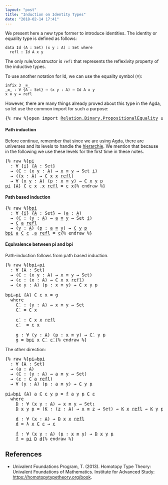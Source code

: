 ```yaml
---
layout: "post"
title: "Induction on Identity Types"
date: "2018-02-14 17:41"
---
```



We present here a new type former to introduce identities.
The identity or equality type is defined as follows:

```
data Id (A : Set) (x y : A) : Set where
  refl : Id A x y
```

The only rule/constructor is `refl` that represents the reflexivity property of
the inductive types.

To use another notation for Id,
we can use the equality symbol (_≡_):

```
infix 3 _≡_
_≡_ : ∀ {A : Set} → (x y : A) → Id A x y
x ≡ y = refl
```

However, there are many things already proved about this type
in the Agda, so let use the common import for such a purpose:

<pre class="Agda">{% raw %}<a id="654" class="Keyword">open</a> <a id="659" class="Keyword">import</a> <a id="666" href="https://agda.github.io/agda-stdlib/Relation.Binary.PropositionalEquality.html" class="Module">Relation.Binary.PropositionalEquality</a> <a id="704" class="Keyword">using</a> <a id="710" class="Symbol">(</a><a id="711" href="https://agda.github.io/agda-stdlib/Agda.Builtin.Equality.html#_%E2%89%A1_.refl" class="InductiveConstructor">refl</a><a id="715" class="Symbol">;</a> <a id="717" href="https://agda.github.io/agda-stdlib/Agda.Builtin.Equality.html#_%E2%89%A1_" class="Datatype Operator">_≡_</a><a id="720" class="Symbol">)</a>{% endraw %}</pre>

#### Path induction

Before continue, remember that since we are using Agda, there are universes and
its levels to handle the
[hierarchie](https://pigworker.wordpress.com/2015/01/09/universe-hierarchies/).
We mention that because in the following we use these levels for the first time
in these notes.

<pre class="Agda">{% raw %}<a id="pi" href="{% endraw %}{% link _posts/2018-02-14-induction-on-identity-types.md %}{% raw %}#pi" class="Function">pi</a>
  <a id="1055" class="Symbol">:</a> <a id="1057" class="Symbol">∀</a> <a id="1059" class="Symbol">{</a><a id="1060" href="{% endraw %}{% link _posts/2018-02-14-induction-on-identity-types.md %}{% raw %}#1060" class="Bound">i</a><a id="1061" class="Symbol">}</a> <a id="1063" class="Symbol">{</a><a id="1064" href="{% endraw %}{% link _posts/2018-02-14-induction-on-identity-types.md %}{% raw %}#1064" class="Bound">A</a> <a id="1066" class="Symbol">:</a> <a id="1068" class="PrimitiveType">Set</a><a id="1071" class="Symbol">}</a>
  <a id="1075" class="Symbol">→</a> <a id="1077" class="Symbol">(</a><a id="1078" href="{% endraw %}{% link _posts/2018-02-14-induction-on-identity-types.md %}{% raw %}#1078" class="Bound">C</a> <a id="1080" class="Symbol">:</a> <a id="1082" class="Symbol">(</a><a id="1083" href="{% endraw %}{% link _posts/2018-02-14-induction-on-identity-types.md %}{% raw %}#1083" class="Bound">x</a> <a id="1085" href="{% endraw %}{% link _posts/2018-02-14-induction-on-identity-types.md %}{% raw %}#1085" class="Bound">y</a> <a id="1087" class="Symbol">:</a> <a id="1089" href="{% endraw %}{% link _posts/2018-02-14-induction-on-identity-types.md %}{% raw %}#1064" class="Bound">A</a><a id="1090" class="Symbol">)</a> <a id="1092" class="Symbol">→</a> <a id="1094" href="{% endraw %}{% link _posts/2018-02-14-induction-on-identity-types.md %}{% raw %}#1083" class="Bound">x</a> <a id="1096" href="https://agda.github.io/agda-stdlib/Agda.Builtin.Equality.html#_%E2%89%A1_" class="Datatype Operator">≡</a> <a id="1098" href="{% endraw %}{% link _posts/2018-02-14-induction-on-identity-types.md %}{% raw %}#1085" class="Bound">y</a> <a id="1100" class="Symbol">→</a> <a id="1102" class="PrimitiveType">Set</a> <a id="1106" href="{% endraw %}{% link _posts/2018-02-14-induction-on-identity-types.md %}{% raw %}#1060" class="Bound">i</a><a id="1107" class="Symbol">)</a>
  <a id="1111" class="Symbol">→</a> <a id="1113" class="Symbol">((</a><a id="1115" href="{% endraw %}{% link _posts/2018-02-14-induction-on-identity-types.md %}{% raw %}#1115" class="Bound">x</a> <a id="1117" class="Symbol">:</a> <a id="1119" href="{% endraw %}{% link _posts/2018-02-14-induction-on-identity-types.md %}{% raw %}#1064" class="Bound">A</a><a id="1120" class="Symbol">)</a> <a id="1122" class="Symbol">→</a> <a id="1124" href="{% endraw %}{% link _posts/2018-02-14-induction-on-identity-types.md %}{% raw %}#1078" class="Bound">C</a> <a id="1126" href="{% endraw %}{% link _posts/2018-02-14-induction-on-identity-types.md %}{% raw %}#1115" class="Bound">x</a> <a id="1128" href="{% endraw %}{% link _posts/2018-02-14-induction-on-identity-types.md %}{% raw %}#1115" class="Bound">x</a> <a id="1130" href="https://agda.github.io/agda-stdlib/Agda.Builtin.Equality.html#_%E2%89%A1_.refl" class="InductiveConstructor">refl</a><a id="1134" class="Symbol">)</a>
  <a id="1138" class="Symbol">→</a> <a id="1140" class="Symbol">∀</a> <a id="1142" class="Symbol">(</a><a id="1143" href="{% endraw %}{% link _posts/2018-02-14-induction-on-identity-types.md %}{% raw %}#1143" class="Bound">x</a> <a id="1145" href="{% endraw %}{% link _posts/2018-02-14-induction-on-identity-types.md %}{% raw %}#1145" class="Bound">y</a> <a id="1147" class="Symbol">:</a> <a id="1149" href="{% endraw %}{% link _posts/2018-02-14-induction-on-identity-types.md %}{% raw %}#1064" class="Bound">A</a><a id="1150" class="Symbol">)</a> <a id="1152" class="Symbol">(</a><a id="1153" href="{% endraw %}{% link _posts/2018-02-14-induction-on-identity-types.md %}{% raw %}#1153" class="Bound">p</a> <a id="1155" class="Symbol">:</a> <a id="1157" href="{% endraw %}{% link _posts/2018-02-14-induction-on-identity-types.md %}{% raw %}#1143" class="Bound">x</a> <a id="1159" href="https://agda.github.io/agda-stdlib/Agda.Builtin.Equality.html#_%E2%89%A1_" class="Datatype Operator">≡</a> <a id="1161" href="{% endraw %}{% link _posts/2018-02-14-induction-on-identity-types.md %}{% raw %}#1145" class="Bound">y</a><a id="1162" class="Symbol">)</a> <a id="1164" class="Symbol">→</a> <a id="1166" href="{% endraw %}{% link _posts/2018-02-14-induction-on-identity-types.md %}{% raw %}#1078" class="Bound">C</a> <a id="1168" href="{% endraw %}{% link _posts/2018-02-14-induction-on-identity-types.md %}{% raw %}#1143" class="Bound">x</a> <a id="1170" href="{% endraw %}{% link _posts/2018-02-14-induction-on-identity-types.md %}{% raw %}#1145" class="Bound">y</a> <a id="1172" href="{% endraw %}{% link _posts/2018-02-14-induction-on-identity-types.md %}{% raw %}#1153" class="Bound">p</a>
<a id="1174" href="{% endraw %}{% link _posts/2018-02-14-induction-on-identity-types.md %}{% raw %}#pi" class="Function">pi</a> <a id="1177" class="Symbol">{</a><a id="1178" href="{% endraw %}{% link _posts/2018-02-14-induction-on-identity-types.md %}{% raw %}#1178" class="Bound">A</a><a id="1179" class="Symbol">}</a> <a id="1181" href="{% endraw %}{% link _posts/2018-02-14-induction-on-identity-types.md %}{% raw %}#1181" class="Bound">C</a> <a id="1183" href="{% endraw %}{% link _posts/2018-02-14-induction-on-identity-types.md %}{% raw %}#1183" class="Bound">c</a> <a id="1185" href="{% endraw %}{% link _posts/2018-02-14-induction-on-identity-types.md %}{% raw %}#1185" class="Bound">x</a> <a id="1187" class="DottedPattern Symbol">.</a><a id="1188" href="{% endraw %}{% link _posts/2018-02-14-induction-on-identity-types.md %}{% raw %}#1185" class="DottedPattern Bound">x</a> <a id="1190" href="https://agda.github.io/agda-stdlib/Agda.Builtin.Equality.html#_%E2%89%A1_.refl" class="InductiveConstructor">refl</a> <a id="1195" class="Symbol">=</a> <a id="1197" href="{% endraw %}{% link _posts/2018-02-14-induction-on-identity-types.md %}{% raw %}#1183" class="Bound">c</a> <a id="1199" href="{% endraw %}{% link _posts/2018-02-14-induction-on-identity-types.md %}{% raw %}#1185" class="Bound">x</a>{% endraw %}</pre>

#### Path based induction

<pre class="Agda">{% raw %}<a id="bpi" href="{% endraw %}{% link _posts/2018-02-14-induction-on-identity-types.md %}{% raw %}#bpi" class="Function">bpi</a>
  <a id="1259" class="Symbol">:</a> <a id="1261" class="Symbol">∀</a> <a id="1263" class="Symbol">{</a><a id="1264" href="{% endraw %}{% link _posts/2018-02-14-induction-on-identity-types.md %}{% raw %}#1264" class="Bound">i</a><a id="1265" class="Symbol">}</a> <a id="1267" class="Symbol">{</a><a id="1268" href="{% endraw %}{% link _posts/2018-02-14-induction-on-identity-types.md %}{% raw %}#1268" class="Bound">A</a> <a id="1270" class="Symbol">:</a> <a id="1272" class="PrimitiveType">Set</a><a id="1275" class="Symbol">}</a> <a id="1277" class="Symbol">→</a> <a id="1279" class="Symbol">(</a><a id="1280" href="{% endraw %}{% link _posts/2018-02-14-induction-on-identity-types.md %}{% raw %}#1280" class="Bound">a</a> <a id="1282" class="Symbol">:</a> <a id="1284" href="{% endraw %}{% link _posts/2018-02-14-induction-on-identity-types.md %}{% raw %}#1268" class="Bound">A</a><a id="1285" class="Symbol">)</a>
  <a id="1289" class="Symbol">→</a> <a id="1291" class="Symbol">(</a><a id="1292" href="{% endraw %}{% link _posts/2018-02-14-induction-on-identity-types.md %}{% raw %}#1292" class="Bound">C</a> <a id="1294" class="Symbol">:</a> <a id="1296" class="Symbol">(</a><a id="1297" href="{% endraw %}{% link _posts/2018-02-14-induction-on-identity-types.md %}{% raw %}#1297" class="Bound">y</a> <a id="1299" class="Symbol">:</a> <a id="1301" href="{% endraw %}{% link _posts/2018-02-14-induction-on-identity-types.md %}{% raw %}#1268" class="Bound">A</a><a id="1302" class="Symbol">)</a> <a id="1304" class="Symbol">→</a> <a id="1306" href="{% endraw %}{% link _posts/2018-02-14-induction-on-identity-types.md %}{% raw %}#1280" class="Bound">a</a> <a id="1308" href="https://agda.github.io/agda-stdlib/Agda.Builtin.Equality.html#_%E2%89%A1_" class="Datatype Operator">≡</a> <a id="1310" href="{% endraw %}{% link _posts/2018-02-14-induction-on-identity-types.md %}{% raw %}#1297" class="Bound">y</a> <a id="1312" class="Symbol">→</a> <a id="1314" class="PrimitiveType">Set</a> <a id="1318" href="{% endraw %}{% link _posts/2018-02-14-induction-on-identity-types.md %}{% raw %}#1264" class="Bound">i</a><a id="1319" class="Symbol">)</a>
  <a id="1323" class="Symbol">→</a> <a id="1325" href="{% endraw %}{% link _posts/2018-02-14-induction-on-identity-types.md %}{% raw %}#1292" class="Bound">C</a> <a id="1327" href="{% endraw %}{% link _posts/2018-02-14-induction-on-identity-types.md %}{% raw %}#1280" class="Bound">a</a> <a id="1329" href="https://agda.github.io/agda-stdlib/Agda.Builtin.Equality.html#_%E2%89%A1_.refl" class="InductiveConstructor">refl</a>
  <a id="1336" class="Symbol">→</a> <a id="1338" class="Symbol">(</a><a id="1339" href="{% endraw %}{% link _posts/2018-02-14-induction-on-identity-types.md %}{% raw %}#1339" class="Bound">y</a> <a id="1341" class="Symbol">:</a> <a id="1343" href="{% endraw %}{% link _posts/2018-02-14-induction-on-identity-types.md %}{% raw %}#1268" class="Bound">A</a><a id="1344" class="Symbol">)</a> <a id="1346" class="Symbol">(</a><a id="1347" href="{% endraw %}{% link _posts/2018-02-14-induction-on-identity-types.md %}{% raw %}#1347" class="Bound">p</a> <a id="1349" class="Symbol">:</a> <a id="1351" href="{% endraw %}{% link _posts/2018-02-14-induction-on-identity-types.md %}{% raw %}#1280" class="Bound">a</a> <a id="1353" href="https://agda.github.io/agda-stdlib/Agda.Builtin.Equality.html#_%E2%89%A1_" class="Datatype Operator">≡</a> <a id="1355" href="{% endraw %}{% link _posts/2018-02-14-induction-on-identity-types.md %}{% raw %}#1339" class="Bound">y</a><a id="1356" class="Symbol">)</a> <a id="1358" class="Symbol">→</a> <a id="1360" href="{% endraw %}{% link _posts/2018-02-14-induction-on-identity-types.md %}{% raw %}#1292" class="Bound">C</a> <a id="1362" href="{% endraw %}{% link _posts/2018-02-14-induction-on-identity-types.md %}{% raw %}#1339" class="Bound">y</a> <a id="1364" href="{% endraw %}{% link _posts/2018-02-14-induction-on-identity-types.md %}{% raw %}#1347" class="Bound">p</a>
<a id="1366" href="{% endraw %}{% link _posts/2018-02-14-induction-on-identity-types.md %}{% raw %}#bpi" class="Function">bpi</a> <a id="1370" href="{% endraw %}{% link _posts/2018-02-14-induction-on-identity-types.md %}{% raw %}#1370" class="Bound">a</a> <a id="1372" href="{% endraw %}{% link _posts/2018-02-14-induction-on-identity-types.md %}{% raw %}#1372" class="Bound">C</a> <a id="1374" href="{% endraw %}{% link _posts/2018-02-14-induction-on-identity-types.md %}{% raw %}#1374" class="Bound">c</a> <a id="1376" class="DottedPattern Symbol">.</a><a id="1377" href="{% endraw %}{% link _posts/2018-02-14-induction-on-identity-types.md %}{% raw %}#1370" class="DottedPattern Bound">a</a> <a id="1379" href="https://agda.github.io/agda-stdlib/Agda.Builtin.Equality.html#_%E2%89%A1_.refl" class="InductiveConstructor">refl</a> <a id="1384" class="Symbol">=</a> <a id="1386" href="{% endraw %}{% link _posts/2018-02-14-induction-on-identity-types.md %}{% raw %}#1374" class="Bound">c</a>{% endraw %}</pre>

#### Equivalence between pi and bpi

Path-induction follows from path based induction.

<pre class="Agda">{% raw %}<a id="bpi⇒pi" href="{% endraw %}{% link _posts/2018-02-14-induction-on-identity-types.md %}{% raw %}#bpi%E2%87%92pi" class="Function">bpi⇒pi</a>
  <a id="1510" class="Symbol">:</a> <a id="1512" class="Symbol">∀</a> <a id="1514" class="Symbol">{</a><a id="1515" href="{% endraw %}{% link _posts/2018-02-14-induction-on-identity-types.md %}{% raw %}#1515" class="Bound">A</a> <a id="1517" class="Symbol">:</a> <a id="1519" class="PrimitiveType">Set</a><a id="1522" class="Symbol">}</a>
  <a id="1526" class="Symbol">→</a> <a id="1528" class="Symbol">(</a><a id="1529" href="{% endraw %}{% link _posts/2018-02-14-induction-on-identity-types.md %}{% raw %}#1529" class="Bound">C</a> <a id="1531" class="Symbol">:</a> <a id="1533" class="Symbol">(</a><a id="1534" href="{% endraw %}{% link _posts/2018-02-14-induction-on-identity-types.md %}{% raw %}#1534" class="Bound">x</a> <a id="1536" href="{% endraw %}{% link _posts/2018-02-14-induction-on-identity-types.md %}{% raw %}#1536" class="Bound">y</a> <a id="1538" class="Symbol">:</a> <a id="1540" href="{% endraw %}{% link _posts/2018-02-14-induction-on-identity-types.md %}{% raw %}#1515" class="Bound">A</a><a id="1541" class="Symbol">)</a> <a id="1543" class="Symbol">→</a> <a id="1545" href="{% endraw %}{% link _posts/2018-02-14-induction-on-identity-types.md %}{% raw %}#1534" class="Bound">x</a> <a id="1547" href="https://agda.github.io/agda-stdlib/Agda.Builtin.Equality.html#_%E2%89%A1_" class="Datatype Operator">≡</a> <a id="1549" href="{% endraw %}{% link _posts/2018-02-14-induction-on-identity-types.md %}{% raw %}#1536" class="Bound">y</a> <a id="1551" class="Symbol">→</a> <a id="1553" class="PrimitiveType">Set</a><a id="1556" class="Symbol">)</a>
  <a id="1560" class="Symbol">→</a> <a id="1562" class="Symbol">(</a><a id="1563" href="{% endraw %}{% link _posts/2018-02-14-induction-on-identity-types.md %}{% raw %}#1563" class="Bound">c</a> <a id="1565" class="Symbol">:</a> <a id="1567" class="Symbol">(</a><a id="1568" href="{% endraw %}{% link _posts/2018-02-14-induction-on-identity-types.md %}{% raw %}#1568" class="Bound">x</a> <a id="1570" class="Symbol">:</a> <a id="1572" href="{% endraw %}{% link _posts/2018-02-14-induction-on-identity-types.md %}{% raw %}#1515" class="Bound">A</a><a id="1573" class="Symbol">)</a> <a id="1575" class="Symbol">→</a> <a id="1577" href="{% endraw %}{% link _posts/2018-02-14-induction-on-identity-types.md %}{% raw %}#1529" class="Bound">C</a> <a id="1579" href="{% endraw %}{% link _posts/2018-02-14-induction-on-identity-types.md %}{% raw %}#1568" class="Bound">x</a> <a id="1581" href="{% endraw %}{% link _posts/2018-02-14-induction-on-identity-types.md %}{% raw %}#1568" class="Bound">x</a> <a id="1583" href="https://agda.github.io/agda-stdlib/Agda.Builtin.Equality.html#_%E2%89%A1_.refl" class="InductiveConstructor">refl</a><a id="1587" class="Symbol">)</a>
  <a id="1591" class="Symbol">→</a> <a id="1593" class="Symbol">(</a><a id="1594" href="{% endraw %}{% link _posts/2018-02-14-induction-on-identity-types.md %}{% raw %}#1594" class="Bound">x</a> <a id="1596" href="{% endraw %}{% link _posts/2018-02-14-induction-on-identity-types.md %}{% raw %}#1596" class="Bound">y</a> <a id="1598" class="Symbol">:</a> <a id="1600" href="{% endraw %}{% link _posts/2018-02-14-induction-on-identity-types.md %}{% raw %}#1515" class="Bound">A</a><a id="1601" class="Symbol">)</a> <a id="1603" class="Symbol">(</a><a id="1604" href="{% endraw %}{% link _posts/2018-02-14-induction-on-identity-types.md %}{% raw %}#1604" class="Bound">p</a> <a id="1606" class="Symbol">:</a> <a id="1608" href="{% endraw %}{% link _posts/2018-02-14-induction-on-identity-types.md %}{% raw %}#1594" class="Bound">x</a> <a id="1610" href="https://agda.github.io/agda-stdlib/Agda.Builtin.Equality.html#_%E2%89%A1_" class="Datatype Operator">≡</a> <a id="1612" href="{% endraw %}{% link _posts/2018-02-14-induction-on-identity-types.md %}{% raw %}#1596" class="Bound">y</a><a id="1613" class="Symbol">)</a> <a id="1615" class="Symbol">→</a> <a id="1617" href="{% endraw %}{% link _posts/2018-02-14-induction-on-identity-types.md %}{% raw %}#1529" class="Bound">C</a> <a id="1619" href="{% endraw %}{% link _posts/2018-02-14-induction-on-identity-types.md %}{% raw %}#1594" class="Bound">x</a> <a id="1621" href="{% endraw %}{% link _posts/2018-02-14-induction-on-identity-types.md %}{% raw %}#1596" class="Bound">y</a> <a id="1623" href="{% endraw %}{% link _posts/2018-02-14-induction-on-identity-types.md %}{% raw %}#1604" class="Bound">p</a>

<a id="1626" href="{% endraw %}{% link _posts/2018-02-14-induction-on-identity-types.md %}{% raw %}#bpi%E2%87%92pi" class="Function">bpi⇒pi</a> <a id="1633" class="Symbol">{</a><a id="1634" href="{% endraw %}{% link _posts/2018-02-14-induction-on-identity-types.md %}{% raw %}#1634" class="Bound">A</a><a id="1635" class="Symbol">}</a> <a id="1637" href="{% endraw %}{% link _posts/2018-02-14-induction-on-identity-types.md %}{% raw %}#1637" class="Bound">C</a> <a id="1639" href="{% endraw %}{% link _posts/2018-02-14-induction-on-identity-types.md %}{% raw %}#1639" class="Bound">c</a> <a id="1641" href="{% endraw %}{% link _posts/2018-02-14-induction-on-identity-types.md %}{% raw %}#1641" class="Bound">x</a> <a id="1643" class="Symbol">=</a> <a id="1645" href="{% endraw %}{% link _posts/2018-02-14-induction-on-identity-types.md %}{% raw %}#1739" class="Function">g</a>
  <a id="1649" class="Keyword">where</a>
    <a id="1659" href="{% endraw %}{% link _posts/2018-02-14-induction-on-identity-types.md %}{% raw %}#1659" class="Function">C′</a> <a id="1662" class="Symbol">:</a> <a id="1664" class="Symbol">(</a><a id="1665" href="{% endraw %}{% link _posts/2018-02-14-induction-on-identity-types.md %}{% raw %}#1665" class="Bound">y</a> <a id="1667" class="Symbol">:</a> <a id="1669" href="{% endraw %}{% link _posts/2018-02-14-induction-on-identity-types.md %}{% raw %}#1634" class="Bound">A</a><a id="1670" class="Symbol">)</a> <a id="1672" class="Symbol">→</a> <a id="1674" href="{% endraw %}{% link _posts/2018-02-14-induction-on-identity-types.md %}{% raw %}#1641" class="Bound">x</a> <a id="1676" href="https://agda.github.io/agda-stdlib/Agda.Builtin.Equality.html#_%E2%89%A1_" class="Datatype Operator">≡</a> <a id="1678" href="{% endraw %}{% link _posts/2018-02-14-induction-on-identity-types.md %}{% raw %}#1665" class="Bound">y</a> <a id="1680" class="Symbol">→</a> <a id="1682" class="PrimitiveType">Set</a>
    <a id="1690" href="{% endraw %}{% link _posts/2018-02-14-induction-on-identity-types.md %}{% raw %}#1659" class="Function">C′</a> <a id="1693" class="Symbol">=</a> <a id="1695" href="{% endraw %}{% link _posts/2018-02-14-induction-on-identity-types.md %}{% raw %}#1637" class="Bound">C</a> <a id="1697" href="{% endraw %}{% link _posts/2018-02-14-induction-on-identity-types.md %}{% raw %}#1641" class="Bound">x</a>

    <a id="1704" href="{% endraw %}{% link _posts/2018-02-14-induction-on-identity-types.md %}{% raw %}#1704" class="Function">c′</a> <a id="1707" class="Symbol">:</a> <a id="1709" href="{% endraw %}{% link _posts/2018-02-14-induction-on-identity-types.md %}{% raw %}#1637" class="Bound">C</a> <a id="1711" href="{% endraw %}{% link _posts/2018-02-14-induction-on-identity-types.md %}{% raw %}#1641" class="Bound">x</a> <a id="1713" href="{% endraw %}{% link _posts/2018-02-14-induction-on-identity-types.md %}{% raw %}#1641" class="Bound">x</a> <a id="1715" href="https://agda.github.io/agda-stdlib/Agda.Builtin.Equality.html#_%E2%89%A1_.refl" class="InductiveConstructor">refl</a>
    <a id="1724" href="{% endraw %}{% link _posts/2018-02-14-induction-on-identity-types.md %}{% raw %}#1704" class="Function">c′</a>  <a id="1728" class="Symbol">=</a> <a id="1730" href="{% endraw %}{% link _posts/2018-02-14-induction-on-identity-types.md %}{% raw %}#1639" class="Bound">c</a> <a id="1732" href="{% endraw %}{% link _posts/2018-02-14-induction-on-identity-types.md %}{% raw %}#1641" class="Bound">x</a>

    <a id="1739" href="{% endraw %}{% link _posts/2018-02-14-induction-on-identity-types.md %}{% raw %}#1739" class="Function">g</a> <a id="1741" class="Symbol">:</a> <a id="1743" class="Symbol">∀</a> <a id="1745" class="Symbol">(</a><a id="1746" href="{% endraw %}{% link _posts/2018-02-14-induction-on-identity-types.md %}{% raw %}#1746" class="Bound">y</a> <a id="1748" class="Symbol">:</a> <a id="1750" href="{% endraw %}{% link _posts/2018-02-14-induction-on-identity-types.md %}{% raw %}#1634" class="Bound">A</a><a id="1751" class="Symbol">)</a> <a id="1753" class="Symbol">(</a><a id="1754" href="{% endraw %}{% link _posts/2018-02-14-induction-on-identity-types.md %}{% raw %}#1754" class="Bound">p</a> <a id="1756" class="Symbol">:</a> <a id="1758" href="{% endraw %}{% link _posts/2018-02-14-induction-on-identity-types.md %}{% raw %}#1641" class="Bound">x</a> <a id="1760" href="https://agda.github.io/agda-stdlib/Agda.Builtin.Equality.html#_%E2%89%A1_" class="Datatype Operator">≡</a> <a id="1762" href="{% endraw %}{% link _posts/2018-02-14-induction-on-identity-types.md %}{% raw %}#1746" class="Bound">y</a><a id="1763" class="Symbol">)</a> <a id="1765" class="Symbol">→</a> <a id="1767" href="{% endraw %}{% link _posts/2018-02-14-induction-on-identity-types.md %}{% raw %}#1659" class="Function">C′</a> <a id="1770" href="{% endraw %}{% link _posts/2018-02-14-induction-on-identity-types.md %}{% raw %}#1746" class="Bound">y</a> <a id="1772" href="{% endraw %}{% link _posts/2018-02-14-induction-on-identity-types.md %}{% raw %}#1754" class="Bound">p</a>
    <a id="1778" href="{% endraw %}{% link _posts/2018-02-14-induction-on-identity-types.md %}{% raw %}#1739" class="Function">g</a> <a id="1780" class="Symbol">=</a> <a id="1782" href="{% endraw %}{% link _posts/2018-02-14-induction-on-identity-types.md %}{% raw %}#bpi" class="Function">bpi</a> <a id="1786" href="{% endraw %}{% link _posts/2018-02-14-induction-on-identity-types.md %}{% raw %}#1641" class="Bound">x</a> <a id="1788" href="{% endraw %}{% link _posts/2018-02-14-induction-on-identity-types.md %}{% raw %}#1659" class="Function">C′</a> <a id="1791" href="{% endraw %}{% link _posts/2018-02-14-induction-on-identity-types.md %}{% raw %}#1704" class="Function">c′</a>{% endraw %}</pre>

The other direction:

<pre class="Agda">{% raw %}<a id="pi⇒bpi" href="{% endraw %}{% link _posts/2018-02-14-induction-on-identity-types.md %}{% raw %}#pi%E2%87%92bpi" class="Function">pi⇒bpi</a>
  <a id="1850" class="Symbol">:</a> <a id="1852" class="Symbol">∀</a> <a id="1854" class="Symbol">{</a><a id="1855" href="{% endraw %}{% link _posts/2018-02-14-induction-on-identity-types.md %}{% raw %}#1855" class="Bound">A</a> <a id="1857" class="Symbol">:</a> <a id="1859" class="PrimitiveType">Set</a><a id="1862" class="Symbol">}</a>
  <a id="1866" class="Symbol">→</a> <a id="1868" class="Symbol">(</a><a id="1869" href="{% endraw %}{% link _posts/2018-02-14-induction-on-identity-types.md %}{% raw %}#1869" class="Bound">a</a> <a id="1871" class="Symbol">:</a> <a id="1873" href="{% endraw %}{% link _posts/2018-02-14-induction-on-identity-types.md %}{% raw %}#1855" class="Bound">A</a><a id="1874" class="Symbol">)</a>
  <a id="1878" class="Symbol">→</a> <a id="1880" class="Symbol">(</a><a id="1881" href="{% endraw %}{% link _posts/2018-02-14-induction-on-identity-types.md %}{% raw %}#1881" class="Bound">C</a> <a id="1883" class="Symbol">:</a> <a id="1885" class="Symbol">(</a><a id="1886" href="{% endraw %}{% link _posts/2018-02-14-induction-on-identity-types.md %}{% raw %}#1886" class="Bound">y</a> <a id="1888" class="Symbol">:</a> <a id="1890" href="{% endraw %}{% link _posts/2018-02-14-induction-on-identity-types.md %}{% raw %}#1855" class="Bound">A</a><a id="1891" class="Symbol">)</a> <a id="1893" class="Symbol">→</a> <a id="1895" href="{% endraw %}{% link _posts/2018-02-14-induction-on-identity-types.md %}{% raw %}#1869" class="Bound">a</a> <a id="1897" href="https://agda.github.io/agda-stdlib/Agda.Builtin.Equality.html#_%E2%89%A1_" class="Datatype Operator">≡</a> <a id="1899" href="{% endraw %}{% link _posts/2018-02-14-induction-on-identity-types.md %}{% raw %}#1886" class="Bound">y</a> <a id="1901" class="Symbol">→</a> <a id="1903" class="PrimitiveType">Set</a><a id="1906" class="Symbol">)</a>
  <a id="1910" class="Symbol">→</a> <a id="1912" class="Symbol">(</a><a id="1913" href="{% endraw %}{% link _posts/2018-02-14-induction-on-identity-types.md %}{% raw %}#1913" class="Bound">c</a> <a id="1915" class="Symbol">:</a> <a id="1917" href="{% endraw %}{% link _posts/2018-02-14-induction-on-identity-types.md %}{% raw %}#1881" class="Bound">C</a> <a id="1919" href="{% endraw %}{% link _posts/2018-02-14-induction-on-identity-types.md %}{% raw %}#1869" class="Bound">a</a> <a id="1921" href="https://agda.github.io/agda-stdlib/Agda.Builtin.Equality.html#_%E2%89%A1_.refl" class="InductiveConstructor">refl</a><a id="1925" class="Symbol">)</a>
  <a id="1929" class="Symbol">→</a> <a id="1931" class="Symbol">∀</a> <a id="1933" class="Symbol">(</a><a id="1934" href="{% endraw %}{% link _posts/2018-02-14-induction-on-identity-types.md %}{% raw %}#1934" class="Bound">y</a> <a id="1936" class="Symbol">:</a> <a id="1938" href="{% endraw %}{% link _posts/2018-02-14-induction-on-identity-types.md %}{% raw %}#1855" class="Bound">A</a><a id="1939" class="Symbol">)</a> <a id="1941" class="Symbol">(</a><a id="1942" href="{% endraw %}{% link _posts/2018-02-14-induction-on-identity-types.md %}{% raw %}#1942" class="Bound">p</a> <a id="1944" class="Symbol">:</a> <a id="1946" href="{% endraw %}{% link _posts/2018-02-14-induction-on-identity-types.md %}{% raw %}#1869" class="Bound">a</a> <a id="1948" href="https://agda.github.io/agda-stdlib/Agda.Builtin.Equality.html#_%E2%89%A1_" class="Datatype Operator">≡</a> <a id="1950" href="{% endraw %}{% link _posts/2018-02-14-induction-on-identity-types.md %}{% raw %}#1934" class="Bound">y</a><a id="1951" class="Symbol">)</a> <a id="1953" class="Symbol">→</a> <a id="1955" href="{% endraw %}{% link _posts/2018-02-14-induction-on-identity-types.md %}{% raw %}#1881" class="Bound">C</a> <a id="1957" href="{% endraw %}{% link _posts/2018-02-14-induction-on-identity-types.md %}{% raw %}#1934" class="Bound">y</a> <a id="1959" href="{% endraw %}{% link _posts/2018-02-14-induction-on-identity-types.md %}{% raw %}#1942" class="Bound">p</a>

<a id="1962" href="{% endraw %}{% link _posts/2018-02-14-induction-on-identity-types.md %}{% raw %}#pi%E2%87%92bpi" class="Function">pi⇒bpi</a> <a id="1969" class="Symbol">{</a><a id="1970" href="{% endraw %}{% link _posts/2018-02-14-induction-on-identity-types.md %}{% raw %}#1970" class="Bound">A</a><a id="1971" class="Symbol">}</a> <a id="1973" href="{% endraw %}{% link _posts/2018-02-14-induction-on-identity-types.md %}{% raw %}#1973" class="Bound">a</a> <a id="1975" href="{% endraw %}{% link _posts/2018-02-14-induction-on-identity-types.md %}{% raw %}#1975" class="Bound">C</a> <a id="1977" href="{% endraw %}{% link _posts/2018-02-14-induction-on-identity-types.md %}{% raw %}#1977" class="Bound">c</a> <a id="1979" href="{% endraw %}{% link _posts/2018-02-14-induction-on-identity-types.md %}{% raw %}#1979" class="Bound">y</a> <a id="1981" href="{% endraw %}{% link _posts/2018-02-14-induction-on-identity-types.md %}{% raw %}#1981" class="Bound">p</a> <a id="1983" class="Symbol">=</a> <a id="1985" href="{% endraw %}{% link _posts/2018-02-14-induction-on-identity-types.md %}{% raw %}#2158" class="Function">f</a> <a id="1987" href="{% endraw %}{% link _posts/2018-02-14-induction-on-identity-types.md %}{% raw %}#1973" class="Bound">a</a> <a id="1989" href="{% endraw %}{% link _posts/2018-02-14-induction-on-identity-types.md %}{% raw %}#1979" class="Bound">y</a> <a id="1991" href="{% endraw %}{% link _posts/2018-02-14-induction-on-identity-types.md %}{% raw %}#1981" class="Bound">p</a> <a id="1993" href="{% endraw %}{% link _posts/2018-02-14-induction-on-identity-types.md %}{% raw %}#1975" class="Bound">C</a> <a id="1995" href="{% endraw %}{% link _posts/2018-02-14-induction-on-identity-types.md %}{% raw %}#1977" class="Bound">c</a>
  <a id="1999" class="Keyword">where</a>
    <a id="2009" href="{% endraw %}{% link _posts/2018-02-14-induction-on-identity-types.md %}{% raw %}#2009" class="Function">D</a> <a id="2011" class="Symbol">:</a> <a id="2013" class="Symbol">∀</a> <a id="2015" class="Symbol">(</a><a id="2016" href="{% endraw %}{% link _posts/2018-02-14-induction-on-identity-types.md %}{% raw %}#2016" class="Bound">x</a> <a id="2018" href="{% endraw %}{% link _posts/2018-02-14-induction-on-identity-types.md %}{% raw %}#2018" class="Bound">y</a> <a id="2020" class="Symbol">:</a> <a id="2022" href="{% endraw %}{% link _posts/2018-02-14-induction-on-identity-types.md %}{% raw %}#1970" class="Bound">A</a><a id="2023" class="Symbol">)</a> <a id="2025" class="Symbol">→</a> <a id="2027" href="{% endraw %}{% link _posts/2018-02-14-induction-on-identity-types.md %}{% raw %}#2016" class="Bound">x</a> <a id="2029" href="https://agda.github.io/agda-stdlib/Agda.Builtin.Equality.html#_%E2%89%A1_" class="Datatype Operator">≡</a> <a id="2031" href="{% endraw %}{% link _posts/2018-02-14-induction-on-identity-types.md %}{% raw %}#2018" class="Bound">y</a> <a id="2033" class="Symbol">→</a> <a id="2035" class="PrimitiveType">Set₁</a>
    <a id="2044" href="{% endraw %}{% link _posts/2018-02-14-induction-on-identity-types.md %}{% raw %}#2009" class="Function">D</a> <a id="2046" href="{% endraw %}{% link _posts/2018-02-14-induction-on-identity-types.md %}{% raw %}#2046" class="Bound">x</a> <a id="2048" href="{% endraw %}{% link _posts/2018-02-14-induction-on-identity-types.md %}{% raw %}#2048" class="Bound">y</a> <a id="2050" href="{% endraw %}{% link _posts/2018-02-14-induction-on-identity-types.md %}{% raw %}#2050" class="Bound">p</a> <a id="2052" class="Symbol">=</a> <a id="2054" class="Symbol">(</a><a id="2055" href="{% endraw %}{% link _posts/2018-02-14-induction-on-identity-types.md %}{% raw %}#2055" class="Bound">K</a> <a id="2057" class="Symbol">:</a> <a id="2059" class="Symbol">(</a><a id="2060" href="{% endraw %}{% link _posts/2018-02-14-induction-on-identity-types.md %}{% raw %}#2060" class="Bound">z</a> <a id="2062" class="Symbol">:</a> <a id="2064" href="{% endraw %}{% link _posts/2018-02-14-induction-on-identity-types.md %}{% raw %}#1970" class="Bound">A</a><a id="2065" class="Symbol">)</a> <a id="2067" class="Symbol">→</a> <a id="2069" href="{% endraw %}{% link _posts/2018-02-14-induction-on-identity-types.md %}{% raw %}#2046" class="Bound">x</a> <a id="2071" href="https://agda.github.io/agda-stdlib/Agda.Builtin.Equality.html#_%E2%89%A1_" class="Datatype Operator">≡</a> <a id="2073" href="{% endraw %}{% link _posts/2018-02-14-induction-on-identity-types.md %}{% raw %}#2060" class="Bound">z</a> <a id="2075" class="Symbol">→</a> <a id="2077" class="PrimitiveType">Set</a><a id="2080" class="Symbol">)</a> <a id="2082" class="Symbol">→</a> <a id="2084" href="{% endraw %}{% link _posts/2018-02-14-induction-on-identity-types.md %}{% raw %}#2055" class="Bound">K</a> <a id="2086" href="{% endraw %}{% link _posts/2018-02-14-induction-on-identity-types.md %}{% raw %}#2046" class="Bound">x</a> <a id="2088" href="https://agda.github.io/agda-stdlib/Agda.Builtin.Equality.html#_%E2%89%A1_.refl" class="InductiveConstructor">refl</a> <a id="2093" class="Symbol">→</a> <a id="2095" href="{% endraw %}{% link _posts/2018-02-14-induction-on-identity-types.md %}{% raw %}#2055" class="Bound">K</a> <a id="2097" href="{% endraw %}{% link _posts/2018-02-14-induction-on-identity-types.md %}{% raw %}#2048" class="Bound">y</a> <a id="2099" href="{% endraw %}{% link _posts/2018-02-14-induction-on-identity-types.md %}{% raw %}#2050" class="Bound">p</a>

    <a id="2106" href="{% endraw %}{% link _posts/2018-02-14-induction-on-identity-types.md %}{% raw %}#2106" class="Function">d</a> <a id="2108" class="Symbol">:</a> <a id="2110" class="Symbol">∀</a> <a id="2112" class="Symbol">(</a><a id="2113" href="{% endraw %}{% link _posts/2018-02-14-induction-on-identity-types.md %}{% raw %}#2113" class="Bound">x</a> <a id="2115" class="Symbol">:</a> <a id="2117" href="{% endraw %}{% link _posts/2018-02-14-induction-on-identity-types.md %}{% raw %}#1970" class="Bound">A</a><a id="2118" class="Symbol">)</a> <a id="2120" class="Symbol">→</a> <a id="2122" href="{% endraw %}{% link _posts/2018-02-14-induction-on-identity-types.md %}{% raw %}#2009" class="Function">D</a> <a id="2124" href="{% endraw %}{% link _posts/2018-02-14-induction-on-identity-types.md %}{% raw %}#2113" class="Bound">x</a> <a id="2126" href="{% endraw %}{% link _posts/2018-02-14-induction-on-identity-types.md %}{% raw %}#2113" class="Bound">x</a> <a id="2128" href="https://agda.github.io/agda-stdlib/Agda.Builtin.Equality.html#_%E2%89%A1_.refl" class="InductiveConstructor">refl</a>
    <a id="2137" href="{% endraw %}{% link _posts/2018-02-14-induction-on-identity-types.md %}{% raw %}#2106" class="Function">d</a> <a id="2139" class="Symbol">=</a> <a id="2141" class="Symbol">λ</a> <a id="2143" href="{% endraw %}{% link _posts/2018-02-14-induction-on-identity-types.md %}{% raw %}#2143" class="Bound">x</a> <a id="2145" href="{% endraw %}{% link _posts/2018-02-14-induction-on-identity-types.md %}{% raw %}#2145" class="Bound">C</a> <a id="2147" href="{% endraw %}{% link _posts/2018-02-14-induction-on-identity-types.md %}{% raw %}#2147" class="Bound">c</a> <a id="2149" class="Symbol">→</a> <a id="2151" href="{% endraw %}{% link _posts/2018-02-14-induction-on-identity-types.md %}{% raw %}#2147" class="Bound">c</a>

    <a id="2158" href="{% endraw %}{% link _posts/2018-02-14-induction-on-identity-types.md %}{% raw %}#2158" class="Function">f</a> <a id="2160" class="Symbol">:</a> <a id="2162" class="Symbol">∀</a> <a id="2164" class="Symbol">(</a><a id="2165" href="{% endraw %}{% link _posts/2018-02-14-induction-on-identity-types.md %}{% raw %}#2165" class="Bound">x</a> <a id="2167" href="{% endraw %}{% link _posts/2018-02-14-induction-on-identity-types.md %}{% raw %}#2167" class="Bound">y</a> <a id="2169" class="Symbol">:</a> <a id="2171" href="{% endraw %}{% link _posts/2018-02-14-induction-on-identity-types.md %}{% raw %}#1970" class="Bound">A</a><a id="2172" class="Symbol">)</a> <a id="2174" class="Symbol">(</a><a id="2175" href="{% endraw %}{% link _posts/2018-02-14-induction-on-identity-types.md %}{% raw %}#2175" class="Bound">p</a> <a id="2177" class="Symbol">:</a> <a id="2179" href="{% endraw %}{% link _posts/2018-02-14-induction-on-identity-types.md %}{% raw %}#2165" class="Bound">x</a> <a id="2181" href="https://agda.github.io/agda-stdlib/Agda.Builtin.Equality.html#_%E2%89%A1_" class="Datatype Operator">≡</a> <a id="2183" href="{% endraw %}{% link _posts/2018-02-14-induction-on-identity-types.md %}{% raw %}#2167" class="Bound">y</a><a id="2184" class="Symbol">)</a> <a id="2186" class="Symbol">→</a> <a id="2188" href="{% endraw %}{% link _posts/2018-02-14-induction-on-identity-types.md %}{% raw %}#2009" class="Function">D</a> <a id="2190" href="{% endraw %}{% link _posts/2018-02-14-induction-on-identity-types.md %}{% raw %}#2165" class="Bound">x</a> <a id="2192" href="{% endraw %}{% link _posts/2018-02-14-induction-on-identity-types.md %}{% raw %}#2167" class="Bound">y</a> <a id="2194" href="{% endraw %}{% link _posts/2018-02-14-induction-on-identity-types.md %}{% raw %}#2175" class="Bound">p</a>
    <a id="2200" href="{% endraw %}{% link _posts/2018-02-14-induction-on-identity-types.md %}{% raw %}#2158" class="Function">f</a> <a id="2202" class="Symbol">=</a> <a id="2204" href="{% endraw %}{% link _posts/2018-02-14-induction-on-identity-types.md %}{% raw %}#pi" class="Function">pi</a> <a id="2207" href="{% endraw %}{% link _posts/2018-02-14-induction-on-identity-types.md %}{% raw %}#2009" class="Function">D</a> <a id="2209" href="{% endraw %}{% link _posts/2018-02-14-induction-on-identity-types.md %}{% raw %}#2106" class="Function">d</a>{% endraw %}</pre>


## References

* Univalent Foundations Program, T. (2013). Homotopy Type Theory: Univalent
Foundations of Mathematics. Institute for Advanced Study:
https://homotopytypetheory.org/book.
